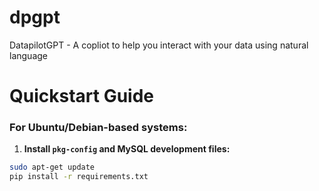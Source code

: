 # dpgpt

DatapilotGPT - A copliot to help you interact with your data using natural language



# Quickstart Guide

### For Ubuntu/Debian-based systems:

1. **Install `pkg-config` and MySQL development files:**

```bash
sudo apt-get update
pip install -r requirements.txt
```

